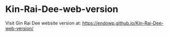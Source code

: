 # Kin-Rai-Dee-web-version
Visit Gin Rai Dee website version at: https://endowp.github.io/Kin-Rai-Dee-web-version/
